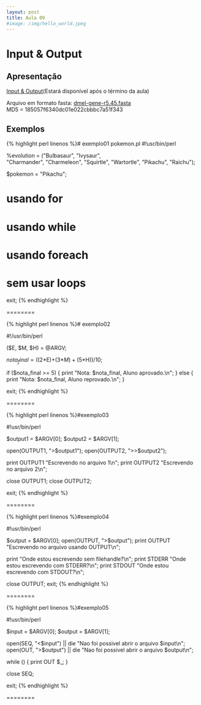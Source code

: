 ```yaml
---
layout: post
title: Aula 09
#image: /img/hello_world.jpeg
---
```

# Input & Output 

## Apresentação
[Input & Output](/introprog2021/pdf/aula08.pdf)(Estará disponível após o término da aula)

Arquivo em formato fasta: [dmel-gene-r5.45.fasta](/introprog2021/files/dmel-gene-r5.45.fasta)  
MD5 = 185057f6340dc01e022cbbbc7a51f343

## Exemplos

{% highlight perl linenos %}# exemplo01 pokemon.pl
#!usr/bin/perl

%evolution = ("Bulbasaur",  "Ivysaur",            
              "Charmander", "Charmeleon", 
              "Squirtle",   "Wartortle",
              "Pikachu",    "Raichu");

$pokemon = "Pikachu";

# usando for


# usando while


# usando foreach


# sem usar loops


exit;
{% endhighlight %}

========

{% highlight perl linenos %}# exemplo02

#!/usr/bin/perl

($E, $M, $H) = @ARGV;

$nota_final = ((2*$E)+(3*$M)+(5*$H))/10;

if ($nota_final >= 5) {
   print "Nota: $nota_final, Aluno aprovado.\n";
} else {
   print "Nota: $nota_final, Aluno reprovado.\n";
}

exit; 
{% endhighlight %}

========

{% highlight perl linenos %}#exemplo03 

#!usr/bin/perl

$output1 = $ARGV[0];
$output2 = $ARGV[1];

open(OUTPUT1, ">$output1");
open(OUTPUT2, ">>$output2");

print OUTPUT1 "Escrevendo no arquivo 1\n";
print OUTPUT2 "Escrevendo no arquivo 2\n";

close OUTPUT1; 
close OUTPUT2; 

exit;
{% endhighlight %}

========

{% highlight perl linenos %}#exemplo04

#!usr/bin/perl

$output = $ARGV[0];
open(OUTPUT, ">$output");
print OUTPUT "Escrevendo no arquivo usando OUTPUT\n";

print "Onde estou escrevendo sem filehandle?\n";
print STDERR "Onde estou escrevendo com STDERR?\n";
print STDOUT "Onde estou escrevendo com STDOUT?\n";

close OUTPUT; 
exit;
{% endhighlight %}

========

{% highlight perl linenos %}#exemplo05

#!usr/bin/perl

$input  = $ARGV[0];
$output = $ARGV[1];

open(SEQ, "<$input")  || die "Nao foi possivel abrir o arquivo $input\n";
open(OUT, ">$output") || die "Nao foi possivel abrir o arquivo $output\n";

while (<SEQ>) {
   print OUT $_; 
}

close SEQ;

exit;
{% endhighlight %}

========

